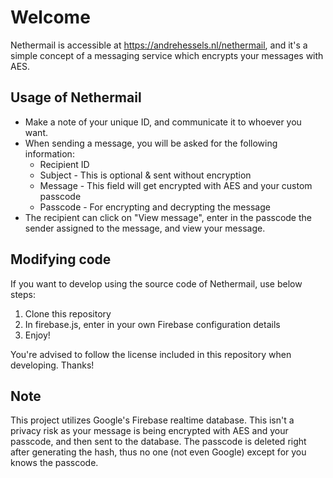 # Welcome
Nethermail is accessible at https://andrehessels.nl/nethermail, and it's a simple concept of a messaging service which encrypts your messages with AES.

## Usage of Nethermail
- Make a note of your unique ID, and communicate it to whoever you want.
- When sending a message, you will be asked for the following information:
    - Recipient ID
    - Subject - This is optional & sent without encryption
    - Message - This field will get encrypted with AES and your custom passcode
    - Passcode - For encrypting and decrypting the message
- The recipient can click on "View message", enter in the passcode the sender assigned to the message, and view your message.

## Modifying code
If you want to develop using the source code of Nethermail, use below steps:
1. Clone this repository
2. In firebase.js, enter in your own Firebase configuration details
3. Enjoy!

You're advised to follow the license included in this repository when developing. Thanks!

## Note
This project utilizes Google's Firebase realtime database. This isn't a privacy risk as your message is being encrypted with AES and your passcode, and then sent to the database. The passcode is deleted right after generating the hash, thus no one (not even Google) except for you knows the passcode.
